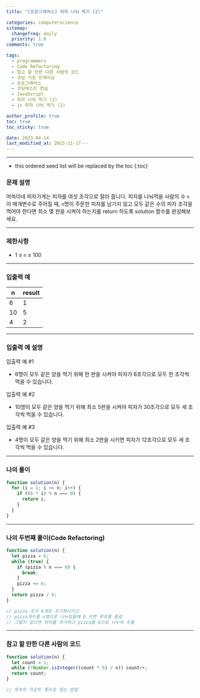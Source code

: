 ```yaml
---
title: "[프로그래머스] 피자 나눠 먹기 (2)"

categories: computerscience
sitemap:
  changefreq: daily
  priority: 1.0
comments: true

tags:
  - programmers
  - Code Refactoring
  - 참고 할 만한 다른 사람의 코드
  - 코딩 기초 트레이닝
  - 프로그래머스
  - 코딩테스트 연습
  - JavaScript
  - 피자 나눠 먹기 (2)
  - js 피자 나눠 먹기 (2)

author_profile: true
toc: true
toc_sticky: true

date: 2023-04-14
last_modified_at: 2023-11-17---
---
```


---

<!-- prettier-ignore -->
* this ordered seed list will be replaced by the toc 
{:toc}

### 문제 설명

머쓱이네 피자가게는 피자를 여섯 조각으로 잘라 줍니다. 피자를 나눠먹을 사람의 수 `n`이 매개변수로 주어질 때, `n`명이 주문한 피자를 남기지 않고 모두 같은 수의 피자 조각을 먹어야 한다면 최소 몇 판을 시켜야 하는지를 return 하도록 solution 함수를 완성해보세요.

---

### 제한사항

- 1 ≤ `n` ≤ 100

---

### 입출력 예

| n   | result |
| --- | ------ |
| 6   | 1      |
| 10  | 5      |
| 4   | 2      |

---

### 입출력 예 설명

입출력 예 #1

- 6명이 모두 같은 양을 먹기 위해 한 판을 시켜야 피자가 6조각으로 모두 한 조각씩 먹을 수 있습니다.

입출력 예 #2

- 10명이 모두 같은 양을 먹기 위해 최소 5판을 시켜야 피자가 30조각으로 모두 세 조각씩 먹을 수 있습니다.

입출력 예 #3

- 4명이 모두 같은 양을 먹기 위해 최소 2판을 시키면 피자가 12조각으로 모두 세 조각씩 먹을 수 있습니다.

---

### 나의 풀이

```jsx
function solution(n) {
  for (i = 1; i <= n; i++) {
    if ((6 * i) % n === 0) {
      return i;
    }
  }
}
```

---

### 나의 두번째 풀이(Code Refactoring)

```jsx
function solution(n) {
  let pizza = 6;
  while (true) {
    if (pizza % n === 0) {
      break;
    }
    pizza += 6;
  }
  return pizza / 6;
}

// pizza 조각 6개로 초기화시키고
// pizza개수를 n명으로 나누었을때 0 이면 루프를 종료
// 그렇지 않으면 피자를 추가하고 pizza를 6으로 나누어 추출
```

---

### 참고 할 만한 다른 사람의 코드

```jsx
function solution(n) {
  let count = 1;
  while (!Number.isInteger((count * 6) / n)) count++;
  return count;
}

// 루프의 카운트 횟수로 찾는 방법
```

